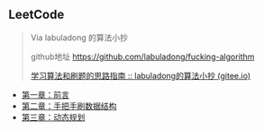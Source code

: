 ## LeetCode

> Via labuladong 的算法小抄
>
> github地址 https://github.com/labuladong/fucking-algorithm
>
> [学习算法和刷题的思路指南 :: labuladong的算法小抄 (gitee.io)](https://labuladong.gitee.io/algo/1/2/)

* [第一章：前言](chapter1.md)
* [第二章：手把手刷数据结构](chapter2.md)
* [第三章：动态规划](chapter3.md)

